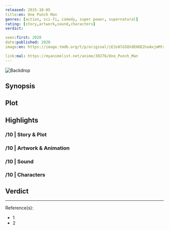 ```yaml
---
released: 2015-10-05
title:en: One Punch Man
genres: [action, sci-fi, comedy, super power, supernatural]
rating: [story,artwork,sound,characters]
verdict:

seen:first: 2020
date:published: 2020
image:en: https://image.tmdb.org/t/p/original/iE3s0lG5QVdEHOEZnoAxjmMtvne.jpg

link:mal: https://myanimelist.net/anime/30276/One_Punch_Man
---
```


![Backdrop]()

## Synopsis

## Plot

## Highlights

### /10 | Story & Plot

### /10 | Artwork & Animation

### /10 | Sound

### /10 | Characters

## Verdict

<!-- SPOILERS -->

<!-- CLOSING -->

---
Reference(s):

- 1
- 2
